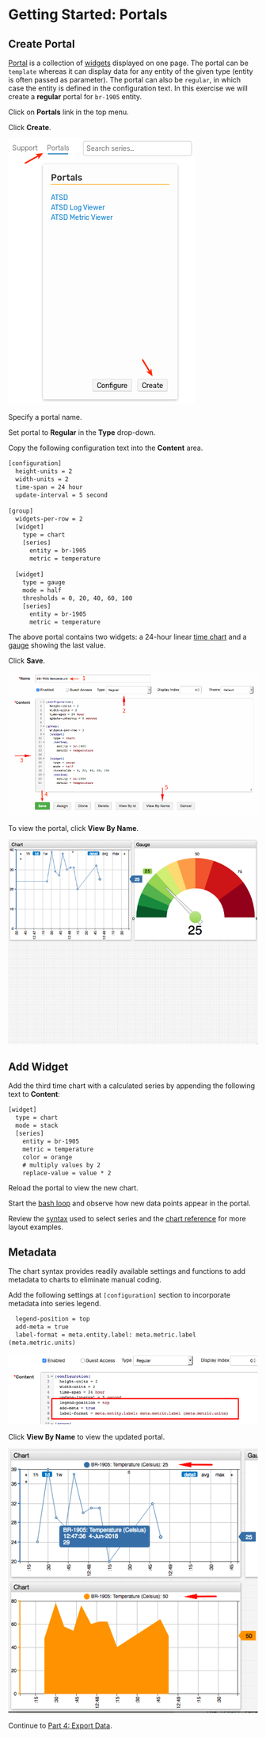 # Getting Started: Portals

## Create Portal

[Portal](../portals/README.md) is a collection of [widgets](https://axibase.com/products/axibase-time-series-database/visualization/widgets/) displayed on one page.
The portal can be `template` whereas it can display data for any entity of the given type (entity is often passed as parameter). The portal can also be `regular`, in which case the entity is defined in the configuration text. In this exercise we will create a **regular** portal for `br-1905` entity.

Click on **Portals** link in the top menu.

Click **Create**.

![](./resources/getting-started-portal_1.png)

Specify a portal name.

Set portal to **Regular** in the **Type** drop-down.

Copy the following configuration text into the **Content** area.

```ls
[configuration]
  height-units = 2
  width-units = 2
  time-span = 24 hour
  update-interval = 5 second

[group]
  widgets-per-row = 2
  [widget]
    type = chart
    [series]
      entity = br-1905
      metric = temperature

  [widget]
    type = gauge
    mode = half
    thresholds = 0, 20, 40, 60, 100
    [series]
      entity = br-1905
      metric = temperature
```

The above portal contains two widgets: a 24-hour linear [time chart](https://axibase.com/products/axibase-time-series-database/visualization/widgets/time-chart/) and a [gauge](https://axibase.com/products/axibase-time-series-database/visualization/widgets/gauge-chart/) showing the last value.

Click **Save**.

![](./resources/portal-edit.png)

To view the portal, click **View By Name**.

![](./resources/portal-view.png)

## Add Widget

Add the third time chart with a calculated series by appending the following text to **Content**:

```ls
[widget]
  type = chart
  mode = stack
  [series]
    entity = br-1905
    metric = temperature
    color = orange
    # multiply values by 2
    replace-value = value * 2
```

Reload the portal to view the new chart.

Start the [bash loop](./getting-started-insert.md#send-values-continuously) and observe how new data points appear in the portal.

Review the [syntax](../portals/selecting-series.md) used to select series and the [chart reference](https://axibase.com/products/axibase-time-series-database/visualization/) for more layout examples.

## Metadata

The chart syntax provides readily available settings and functions to add metadata to charts to eliminate manual coding.

Add the following settings at `[configuration]` section to incorporate metadata into series legend.

```ls
  legend-position = top
  add-meta = true
  label-format = meta.entity.label: meta.metric.label (meta.metric.units)
```

![](./resources/portal-meta-edit.png)

Click **View By Name** to view the updated portal.

![](./resources/portal-meta-view.png)

Continue to [Part 4: Export Data](getting-started-export.md).
